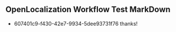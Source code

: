 ## OpenLocalization Workflow Test MarkDown
* 607401c9-f430-42e7-9934-5dee93731f76 
thanks!<!--HONumber=Mar16_HO4-->
